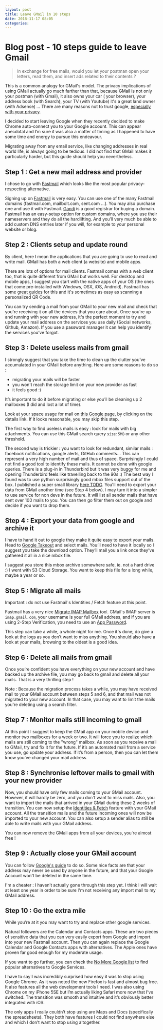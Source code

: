 ```yaml
---
layout: post
title: Leave GMail in 10 steps
date: 2018-11-17 08:05
categories:
---
```


# Blog post - 10 steps guide to leave Gmail

> In exchange for free mails, would you let your postman open your letters, read them, and insert ads related to their contents ?

This is a common analogy for GMail's model. The privacy implications of using GMail actually go much farther than that, because GMail is not only your postman (with Gmail), it also owns your car ( your browser), your address book (with Search), your TV (with Youtube) it's a great land owner (with Adsense) ... There are many reasons not to trust google, [especially with your privacy](http://precursorblog.com/?q=content/googles-top-35-privacy-scandals).

I decided to start leaving Google when they recently decided to make Chrome auto-connect you to your Google account. This can appear anecdotal and I’m sure it was also a matter of timing as I happened to have some time and energy to pursue this endeavour.

Migrating away from any email service, like changing addresses in real world life, is always going to be tedious. I did not find that GMail makes it particularly harder, but this guide should help you nevertheless.

## Step 1 : Get a new mail address and provider

I chose to go with [Fastmail](https://fastmail.com/) which looks like the most popular privacy-respecting alternative.

Signing up on [Fastmail](https://fastmail.com/) is very easy. You can use one of the many Fastmail domains (fastmail.com, mailbolt.com, sent.com ...). You may also purchase one and use it with Fastmail. [Gandi](https://www.gandi.net/) is a good registrar for buying a domain. Fastmail has an easy-setup option for custom domains, where you use their nameservers and they do all the hardlifting. And you’ll very much be able to add custom DNS entries later if you will, for example to your personal website or blog.

## Step 2 : Clients setup and update round

By client, here I mean the applications that you are going to use to read and write mail. GMail has both a web client (a website) and mobile apps.

There are lots of options for mail clients. Fastmail comes with a web client too, that is quite different from GMail but works well. For desktop and mobile apps, I suggest you start with the native apps of your OS (the ones that come pre-installed with Windows, OSX, iOS, Android). Fastmail has some [great guides](https://www.fastmail.com/help/clients/applist.html) for this and it's sometimes as easy as scanning a personalized QR Code.

You can try sending a mail from your GMail to your new mail and check that you're receiving it on all the devices that you care about. Once you're up and running with your new address, it's the perfect moment to try and update your mail address on the services you use daily (Social networks, Github, Amazon). If you use a password manager it can help you identify the services you’ve forgot.

## Step 3 : Delete useless mails from gmail

I strongly suggest that you take the time to clean up the clutter you’ve accumulated in your GMail before anything. Here are some reasons to do so :

- migrating your mails will be faster
- you won't reach the storage limit on your new provider as fast
- it feels good :)

It’s important to do it before migrating or else you’ll be cleaning up 2 mailboxes (I did and lost a lot of time).

Look at your space usage for mail on [this Google page](https://drive.google.com/settings/storage), by clicking on the details link. If it looks reasonable, you may skip this step.

The first way to find useless mails is easy : look for mails with big attachments. You can use this GMail search query `size:5MB` or any other threshold.

The second way is trickier : you want to look for redundant, similar mails : facebook notifications, google alerts, GitHub comments... This can represent a very high number of mail and thus of space. Surprisingly I could not find a good tool to identify these mails. It cannot be done with google queries. There is a plug-in in Thunderbird but it was very buggy for me and opening Thunderbird feels like travelling back to the 90s :( The best way I found was to use python surprisingly good mbox files support out of the box. I published a super small library [here TODO](). You'll need to export your data from GMail another time (see Step 4 below). I may turn it into a simpler to use service for non devs in the future. It will list all sender mails that have sent over 100 mails to you. You can then go filter them out on google and decide if you want to drop them.

## Step 4 : Export your data from google and archive it

I have to hand it out to google they make it quite easy to export your mails. Head to [Google Takeout](https://takeout.google.com) and select mails. You’ll need to have it locally so I suggest you take the download option. They’ll mail you a link once they’ve gathered it all in a nice mbox file.

I suggest you store this mbox archive somewhere safe, ie. not a hard drive :) I went with S3 Cloud Storage. You want to keep this file for a long while, maybe a year or so.

## Step 5 : Migrate all mails

Important : do not use Fastmail's Identities / Fetch feature at this point.

Fastmail has a very nice [Migrate IMAP Mailbox](https://www.fastmail.com/go/migrateimap) tool. GMail's IMAP server is `imap.gmail.com`, your username is your full GMail address, and if you are using 2-Step Verification, you need to use an [App Password](https://security.google.com/settings/security/apppasswords).

This step can take a while, a whole night for me. Once it's done, do give a look at the logs as you don’t want to miss anything. You should also have a look at your mails, browsing to the oldest is a good idea.

## Step 6 : Delete all mails from gmail

Once you’re confident you have everything on your new account and have backed up the archive file, you may go back to gmail and delete all your mails. That is a very thrilling step !

Note : Because the migration process takes a while, you may have received mail to your GMail account between steps 5 and 6, and that mail was not migrated to your new account. In that case, you may want to limit the mails you're deleting using a search filter.

## Step 7 : Monitor mails still incoming to gmail

At this point I suggest to keep the GMail app on your mobile device and monitor two mailboxes for a week or two. It will force you to realize which mails are still coming to the "wrong" mailbox. As soon as you receive a mail to GMail, try and fix it for the future. If it’s an automated mail from a service you use, go update your address. If it’s from a person, then you can let them know you’ve changed your mail address.

## Step 8 : Synchronise leftover mails to gmail with your new provider

Now, you should have only few mails coming to your GMail account. However, it will hardly be zero, and you don't want to miss mails. Also, you want to import the mails that arrived in your GMail during these 2 weeks of transition. You can now setup the [Identities & Fetch](https://www.fastmail.com/settings/accounts) feature with your GMail account. All the transition mails and the future incoming ones will now be imported to your new account. You can also setup a sender alias to still be able to write mails with your GMail address.

You can now remove the GMail apps from all your devices, you're almost free !

## Step 9 : Actually close your GMail account

You can follow [Google's guide](https://support.google.com/accounts/answer/61177) to do so. Some nice facts are that your address may never be used by anyone in the future, and that your Google Account won't be deleted in the same time.

I'm a cheater : I haven’t actually gone through this step yet. I think I will wait at least one year in order to be sure I'm not receiving any import mail to my GMail address.

## Step 10 : Go the extra mile

While you’re at it you may want to try and replace other google services.

Natural followers are the Calendar and Contacts apps. These are two pieces of sensitive data that you can very easily export from Google and import into your new Fastmail account. Then you can again replace the Google Calendar and Google Contacts apps with alternatives. The Apple ones have proven far good enough for my moderate usage.

If you want to go further, you can check the [No More Google list](https://nomoregoogle.com/) to find popular alternatives to Google Services.

I have to say I was incredibly surprised how easy it was to stop using Google Chrome. As it was noted the new Firefox is fast and almost bug free. It also features all the web development tools I need. I was also using Chrome on my iPhone 5SE but I’m actually liking Safari more now that I’ve switched. The transition was smooth and intuitive and it’s obviously better integrated with iOS.

The only apps I really couldn’t stop using are Maps and Docs (specifically the spreadsheets). They both have features I could not find anywhere else and which I don't want to stop using altogether.
